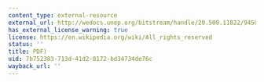 ```yaml
---
content_type: external-resource
external_url: http://wedocs.unep.org/bitstream/handle/20.500.11822/9450/-Financial%20Risk%20Management%20Instruments%20for%20Renewable%20Energy%20Projects%20Scoping-200434.pdf?sequence=3&isAllowed=y
has_external_license_warning: true
license: https://en.wikipedia.org/wiki/All_rights_reserved
status: ''
title: PDF)
uid: 7b752383-713d-41d2-8172-bd34734de76c
wayback_url: ''
---
```

